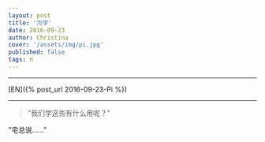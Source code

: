```yaml
---
layout: post
title: '为学'
date: 2016-09-23
author: Christina
cover: '/assets/img/pi.jpg'
published: false
tags: π
---
```


---

[EN]({% post_url 2016-09-23-Pi %})

---

> "我们学这些有什么用呢？"

"宅总说……"